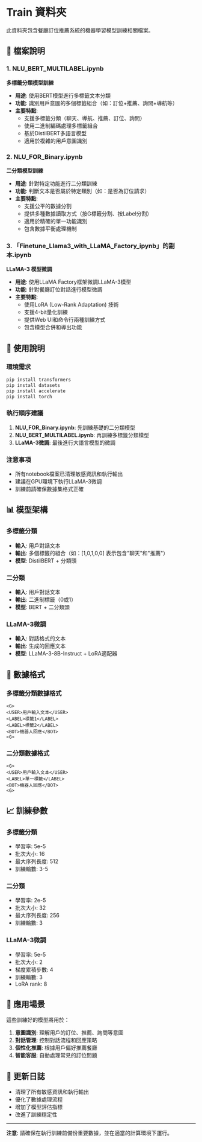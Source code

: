 # Train 資料夾

此資料夾包含餐廳訂位推薦系統的機器學習模型訓練相關檔案。

## 📁 檔案說明

### 1. NLU_BERT_MULTILABEL.ipynb
**多標籤分類模型訓練**

- **用途**: 使用BERT模型進行多標籤文本分類
- **功能**: 識別用戶意圖的多個標籤組合（如：訂位+推薦、詢問+導航等）
- **主要特點**:
  - 支援多標籤分類（聊天、導航、推薦、訂位、詢問）
  - 使用二進制編碼處理多標籤組合
  - 基於DistilBERT多語言模型
  - 適用於複雜的用戶意圖識別

### 2. NLU_FOR_Binary.ipynb
**二分類模型訓練**

- **用途**: 針對特定功能進行二分類訓練
- **功能**: 判斷文本是否屬於特定類別（如：是否為訂位請求）
- **主要特點**:
  - 支援公平的數據分割
  - 提供多種數據讀取方式（按G標籤分割、按Label分割）
  - 適用於精確的單一功能識別
  - 包含數據平衡處理機制

### 3. 「Finetune_Llama3_with_LLaMA_Factory_ipynb」的副本.ipynb
**LLaMA-3 模型微調**

- **用途**: 使用LLaMA Factory框架微調LLaMA-3模型
- **功能**: 針對餐廳訂位對話進行模型微調
- **主要特點**:
  - 使用LoRA (Low-Rank Adaptation) 技術
  - 支援4-bit量化訓練
  - 提供Web UI和命令行兩種訓練方式
  - 包含模型合併和導出功能

## 🚀 使用說明

### 環境需求
```bash
pip install transformers
pip install datasets
pip install accelerate
pip install torch
```

### 執行順序建議
1. **NLU_FOR_Binary.ipynb**: 先訓練基礎的二分類模型
2. **NLU_BERT_MULTILABEL.ipynb**: 再訓練多標籤分類模型
3. **LLaMA-3微調**: 最後進行大語言模型的微調

### 注意事項
- 所有notebook檔案已清理敏感資訊和執行輸出
- 建議在GPU環境下執行LLaMA-3微調
- 訓練前請確保數據集格式正確

## 📊 模型架構

### 多標籤分類
- **輸入**: 用戶對話文本
- **輸出**: 多個標籤的組合（如：[1,0,1,0,0] 表示包含"聊天"和"推薦"）
- **模型**: DistilBERT + 分類頭

### 二分類
- **輸入**: 用戶對話文本
- **輸出**: 二進制標籤（0或1）
- **模型**: BERT + 二分類頭

### LLaMA-3微調
- **輸入**: 對話格式的文本
- **輸出**: 生成的回應文本
- **模型**: LLaMA-3-8B-Instruct + LoRA適配器

## 🔧 數據格式

### 多標籤分類數據格式
```
<G>
<USER>用戶輸入文本</USER>
<LABEL>標籤1</LABEL>
<LABEL>標籤2</LABEL>
<BOT>機器人回應</BOT>
<G>
```

### 二分類數據格式
```
<G>
<USER>用戶輸入文本</USER>
<LABEL>單一標籤</LABEL>
<BOT>機器人回應</BOT>
<G>
```

## 📈 訓練參數

### 多標籤分類
- 學習率: 5e-5
- 批次大小: 16
- 最大序列長度: 512
- 訓練輪數: 3-5

### 二分類
- 學習率: 2e-5
- 批次大小: 32
- 最大序列長度: 256
- 訓練輪數: 3

### LLaMA-3微調
- 學習率: 5e-5
- 批次大小: 2
- 梯度累積步數: 4
- 訓練輪數: 3
- LoRA rank: 8

## 🎯 應用場景

這些訓練好的模型將用於：
1. **意圖識別**: 理解用戶的訂位、推薦、詢問等意圖
2. **對話管理**: 控制對話流程和回應策略
3. **個性化推薦**: 根據用戶偏好推薦餐廳
4. **智能客服**: 自動處理常見的訂位問題

## 📝 更新日誌

- 清理了所有敏感資訊和執行輸出
- 優化了數據處理流程
- 增加了模型評估指標
- 改進了訓練穩定性

---

**注意**: 請確保在執行訓練前備份重要數據，並在適當的計算環境下運行。 